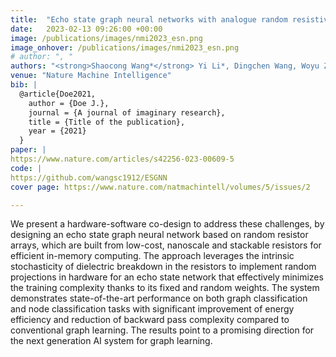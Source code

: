```yaml
---
title:  "Echo state graph neural networks with analogue random resistive memory arrays"
date:   2023-02-13 09:26:00 +00:00
image: /publications/images/nmi2023_esn.png
image_onhover: /publications/images/nmi2023_esn.png
# author: ", "
authors: "<strong>Shaocong Wang*</strong> Yi Li*, Dingchen Wang, Woyu Zhang, Xi Chen, Danian Dong, Songqi Wang, Xumeng Zhang, Peng Lin, Claudio Gallicchio, Xiaoxin Xu, Qi Liu, Kwang-Ting Cheng, Zhongrui Wang, Dashan Shang, Ming Liu"
venue: "Nature Machine Intelligence"
bib: |
  @article{Doe2021,
    author = {Doe J.},
    journal = {A journal of imaginary research},
    title = {Title of the publication},
    year = {2021}
  }
paper: |
https://www.nature.com/articles/s42256-023-00609-5 
code: |
https://github.com/wangsc1912/ESGNN
cover page: https://www.nature.com/natmachintell/volumes/5/issues/2

---
```


We present a hardware-software co-design to address these challenges, by designing an echo state graph neural network based on random resistor arrays, which are built from low-cost, nanoscale and stackable resistors for efficient in-memory computing. The approach leverages the intrinsic stochasticity of dielectric breakdown in the resistors to implement random projections in hardware for an echo state network that effectively minimizes the training complexity thanks to its fixed and random weights. The system demonstrates state-of-the-art performance on both graph classification and node classification tasks with significant improvement of energy efficiency and reduction of backward pass complexity compared to conventional graph learning. The results point to a promising direction for the next generation AI system for graph learning.